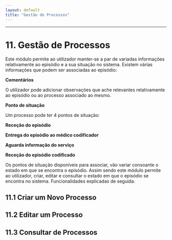 ```yaml
---
layout: default
title: "Gestão de Processos"
---
```



---

# 11. Gestão de Processos
<div id="gestaoProcessosCod"></div>

Este módulo permite ao utilizador manter-se a par de variadas informações relativamente ao episódio e a sua situação no sistema.
Existem várias informações que podem ser associadas ao episódio:

**Comentários**

 O utilizador pode adicionar observações que ache relevantes relativamente ao episódio ou ao processo associado ao mesmo.
 
**Ponto de situação**

Um processo pode ter 4 pontos de situação:

**Receção do episódio**

**Entrega do episódio ao médico codificador**

**Aguarda informação do serviço**

**Receção do episódio codificado**


Os pontos de situação disponíveis para associar, vão variar consoante o estado em que se encontra o episódio.
Assim sendo este módulo permite ao utilizador, criar, editar e consultar o estado em que o episódio se encontra no sistema. Funcionalidades explicadas de seguida.

## 11.1 Criar um Novo Processo
<div id="criarGestaoProcessosCod"></div>


## 11.2 Editar um Processo
<div id="editarGestaoProcessosCod"></div>


## 11.3 Consultar de Processos
<div id="consultarGestaoProcessosCod"></div>



